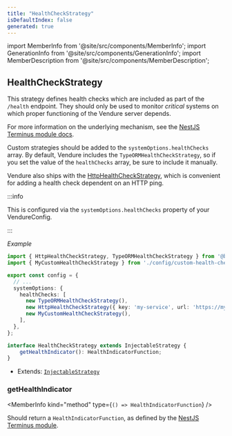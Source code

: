 ```yaml
---
title: "HealthCheckStrategy"
isDefaultIndex: false
generated: true
---
```

<!-- This file was generated from the Vendure source. Do not modify. Instead, re-run the "docs:build" script -->
import MemberInfo from '@site/src/components/MemberInfo';
import GenerationInfo from '@site/src/components/GenerationInfo';
import MemberDescription from '@site/src/components/MemberDescription';


## HealthCheckStrategy

<GenerationInfo sourceFile="packages/core/src/config/system/health-check-strategy.ts" sourceLine="48" packageName="@bb-vendure/core" />

This strategy defines health checks which are included as part of the
`/health` endpoint. They should only be used to monitor _critical_ systems
on which proper functioning of the Vendure server depends.

For more information on the underlying mechanism, see the
[NestJS Terminus module docs](https://docs.nestjs.com/recipes/terminus).

Custom strategies should be added to the `systemOptions.healthChecks` array.
By default, Vendure includes the `TypeORMHealthCheckStrategy`, so if you set the value of the `healthChecks`
array, be sure to include it manually.

Vendure also ships with the <a href='/reference/typescript-api/health-check/http-health-check-strategy#httphealthcheckstrategy'>HttpHealthCheckStrategy</a>, which is convenient
for adding a health check dependent on an HTTP ping.

:::info

This is configured via the `systemOptions.healthChecks` property of
your VendureConfig.

:::

*Example*

```ts
import { HttpHealthCheckStrategy, TypeORMHealthCheckStrategy } from '@bb-vendure/core';
import { MyCustomHealthCheckStrategy } from './config/custom-health-check-strategy';

export const config = {
  // ...
  systemOptions: {
    healthChecks: [
      new TypeORMHealthCheckStrategy(),
      new HttpHealthCheckStrategy({ key: 'my-service', url: 'https://my-service.com' }),
      new MyCustomHealthCheckStrategy(),
    ],
  },
};
```

```ts title="Signature"
interface HealthCheckStrategy extends InjectableStrategy {
    getHealthIndicator(): HealthIndicatorFunction;
}
```
* Extends: <code><a href='/reference/typescript-api/common/injectable-strategy#injectablestrategy'>InjectableStrategy</a></code>



<div className="members-wrapper">

### getHealthIndicator

<MemberInfo kind="method" type={`() => HealthIndicatorFunction`}   />

Should return a `HealthIndicatorFunction`, as defined by the
[NestJS Terminus module](https://docs.nestjs.com/recipes/terminus).


</div>
